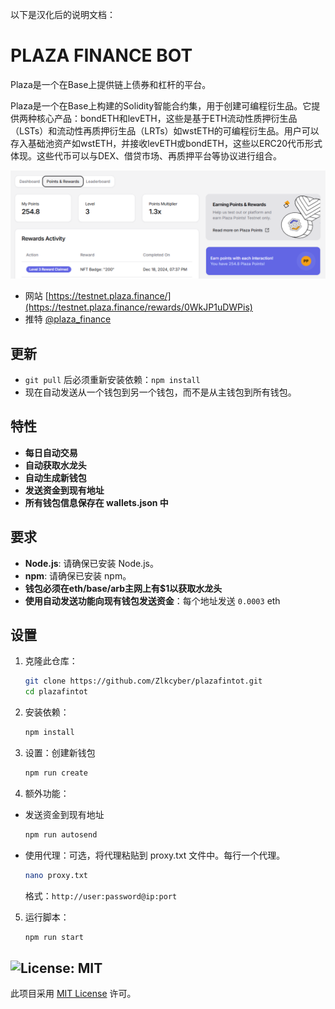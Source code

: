 以下是汉化后的说明文档：

# PLAZA FINANCE BOT
Plaza是一个在Base上提供链上债券和杠杆的平台。

Plaza是一个在Base上构建的Solidity智能合约集，用于创建可编程衍生品。它提供两种核心产品：bondETH和levETH，这些是基于ETH流动性质押衍生品（LSTs）和流动性再质押衍生品（LRTs）如wstETH的可编程衍生品。用户可以存入基础池资产如wstETH，并接收levETH或bondETH，这些以ERC20代币形式体现。这些代币可以与DEX、借贷市场、再质押平台等协议进行组合。

![banner](image/image.png)

- 网站 [https://testnet.plaza.finance/](https://testnet.plaza.finance/rewards/0WkJP1uDWPis)
- 推特 [@plaza_finance](https://x.com/plaza_finance)

## 更新 

- `git pull` 后必须重新安装依赖：`npm install`
- 现在自动发送从一个钱包到另一个钱包，而不是从主钱包到所有钱包。

## 特性

- **每日自动交易**
- **自动获取水龙头**
- **自动生成新钱包**
- **发送资金到现有地址**
- **所有钱包信息保存在 wallets.json 中**

## 要求

- **Node.js**: 请确保已安装 Node.js。
- **npm**: 请确保已安装 npm。
- **钱包必须在eth/base/arb主网上有$1以获取水龙头**
- **使用自动发送功能向现有钱包发送资金**：每个地址发送 `0.0003` eth

## 设置

1. 克隆此仓库：
   ```bash
   git clone https://github.com/Zlkcyber/plazafintot.git
   cd plazafintot
   ```
2. 安装依赖：
   ```bash
   npm install
   ```
3. 设置：创建新钱包
   ```bash
   npm run create
   ```

4. 额外功能：

- 发送资金到现有地址

    ```bash
    npm run autosend
    ```
- 使用代理：可选，将代理粘贴到 proxy.txt 文件中。每行一个代理。
    ```bash
    nano proxy.txt
    ```
    格式：`http://user:password@ip:port`

5. 运行脚本：
   ```bash
   npm run start
   ```

## ![License: MIT](https://img.shields.io/badge/License-MIT-yellow.svg)

此项目采用 [MIT License](LICENSE) 许可。
